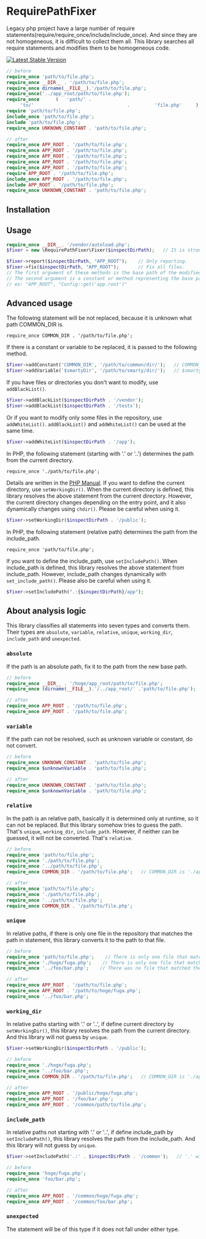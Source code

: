 # RequirePathFixer

Legacy php project have a large number of require statements(require/require_once/include/include_once).
And since they are not homogeneous, it is difficult to collect them all.
This library searches all require statements and modifies them to be homogeneous code.

[![Latest Stable Version](https://poser.pugx.org/nazonohito51/require-path-fixer/version)](https://packagist.org/packages/nazonohito51/require-path-fixer)

```php
// before
require_once 'path/to/file.php';
require_once __DIR__ . '/path/to/file.php';
require_once dirname(__FILE__).'/path/to/file.php';
require_once('../app_root/path/to/file.php');
require_once      (   'path/' .
     'to/'                                  .         'file.php'     );
require 'path/to/file.php';
include_once 'path/to/file.php';
include 'path/to/file.php';
require_once UNKNOWN_CONSTANT . 'path/to/file.php';

// after
require_once APP_ROOT . '/path/to/file.php';
require_once APP_ROOT . '/path/to/file.php';
require_once APP_ROOT . '/path/to/file.php';
require_once APP_ROOT . '/path/to/file.php';
require_once APP_ROOT . '/path/to/file.php';
require APP_ROOT . '/path/to/file.php';
include_once APP_ROOT . '/path/to/file.php';
include APP_ROOT . '/path/to/file.php';
require_once UNKNOWN_CONSTANT . 'path/to/file.php';
```

## Installation

## Usage

```php
require_once __DIR__. '/vendor/autoload.php';
$fixer = new \RequirePathFixer\Fixer($inspectDirPath);   // It is strongly recommended that $inspectDirPath be a repository root.

$fixer->report($inspectDirPath, "APP_ROOT");    // Only reporting.
$fixer->fix($inspectDirPath, "APP_ROOT");       // Fix all files.
// The first argument of these methods is the base path of the modified statement.
// The second argument is a constant or method representing the base path.
// ex: "APP_ROOT", "Config::get('app.root')"
```

## Advanced usage

The following statement will be not replaced, because it is unknown what path COMMON_DIR is.

`require_once COMMON_DIR . '/path/to/file.php';`

If there is a constant or variable to be replaced, it is passed to the following method.
```php
$fixer->addConstant('COMMON_DIR', '/path/to/common/dir/');   // COMMON_DIR will be replaced to '/path/to/common/dir/'
$fixer->addVariable('$smartyDir', '/path/to/smarty/dir/');   // $smartyDir will be replaced to '/path/to/smarty/dir/'
```

If you have files or directories you don't want to modify, use `addBlackList()`.
```php
$fixer->addBlackList($inspectDirPath . '/vendor');
$fixer->addBlackList($inspectDirPath . '/tests');
```

Or if you want to modify only some files in the repository, use `addWhiteList()`. `addBlackList()` and `addWhiteList()` can be used at the same time.

```php
$fixer->addWhiteList($inspectDirPath . '/app');
```

In PHP, the following statement (starting with '.' or '..') determines the path from the current directory.

`require_once './path/to/file.php';`

Details are written in the [PHP Manual](http://php.net/manual/en/function.include.php).
If you want to define the current directory, use `setWorkingDir()`.
When the current directory is defined, this library resolves the above statement from the current directory.
However, the current directory changes depending on the entry point, and it also dynamically changes using `chdir()`.
Please be careful when using it.

```php
$fixer->setWorkingDir($inspectDirPath . '/public');
```

In PHP, the following statement (relative path) determines the path from the include_path.

`require_once 'path/to/file.php';`

If you want to define the include_path, use `setIncludePath()`.
When include_path is defined, this library resolves the above statement from include_path.
However, include_path changes dynamically with `set_include_path()`.
Please also be careful when using it.

```php
$fixer->setIncludePath(".:{$inspectDirPath}/app");
```

## About analysis logic
This library classifies all statements into seven types and converts them.
Their types are `absolute`, `variable`, `relative`, `unique`, `working_dir`, `include_path` and `unexpected`.

### `absolute`
If the path is an absolute path, fix it to the path from the new base path.

```php
// before
require_once __DIR__ . '/hoge/app_root/path/to/file.php';
require_once (dirname(__FILE__).'/../app_root/' .'path/to/file.php');

// after
require_once APP_ROOT . '/path/to/file.php';
require_once APP_ROOT . '/path/to/file.php';
```

### `variable`
If the path can not be resolved, such as unknown variable or constant, do not convert.

```php
// before
require_once UNKNOWN_CONSTANT . 'path/to/file.php';
require_once $unknownVariable . 'path/to/file.php';

// after
require_once UNKNOWN_CONSTANT . 'path/to/file.php';
require_once $unknownVariable . 'path/to/file.php';
```

### `relative`
In the path is an relative path, basically it is determined only at runtime, so it can not be replaced.
But this library somehow tries to guess the path.
That's `unique`, `working_dir`, `include_path`.
However, if neither can be guessed, it will not be converted.
That's `relative`.

```php
// before
require_once 'path/to/file.php';
require_once './path/to/file.php';
require_once '../path/to/file.php';
require_once COMMON_DIR . '/path/to/file.php';   // COMMON_DIR is './app_root/common'

// after
require_once 'path/to/file.php';
require_once './path/to/file.php';
require_once '../path/to/file.php';
require_once COMMON_DIR . '/path/to/file.php';
```

### `unique`
In relative paths, if there is only one file in the repository that matches the path in statement, this library converts it to the path to that file.
```php
// before
require_once 'path/to/file.php';    // There is only one file that matches '/path\/to\/file\.php$/'.
require_once './hoge/fuga.php';    // There is only one file that matches '/hoge\/fuga\.php$/'.
require_once '../foo/bar.php';    // There was no file that matched the '/foo\/bar\.php$/', or there were multiple files.

// after
require_once APP_ROOT . '/path/to/file.php';
require_once APP_ROOT . '/path/to/hoge/fuga.php';
require_once '../foo/bar.php';
```

### `working_dir`
In relative paths starting with '.' or '..', if define current directory by `setWorkingDir()`, this library resolves the path from the current directory.
And this library will not guess by `unique`.

```php
$fixer->setWorkingDir($inspectDirPath . '/public');

// before
require_once './hoge/fuga.php';
require_once '../foo/bar.php';
require_once COMMON_DIR . '/path/to/file.php';   // COMMON_DIR is './app_root/common'

// after
require_once APP_ROOT . '/public/hoge/fuga.php';
require_once APP_ROOT . '/foo/bar.php';
require_once APP_ROOT . '/common/path/to/file.php';
```

### `include_path`
In relative paths not starting with '.' or '..', if define include_path by `setIncludePath()`, this library resolves the path from the include_path.
And this library will not guess by `unique`.

```php
$fixer->setIncludePath('.:' . $inspectDirPath . '/common');   // '.' will be replace current directory, but if it is not defined, '.' will be ignored

// before
require_once 'hoge/fuga.php';
require_once 'foo/bar.php';

// after
require_once APP_ROOT . '/common/hoge/fuga.php';
require_once APP_ROOT . '/common/foo/bar.php';
```

### `unexpected`
The statement will be of this type if it does not fall under either type.
